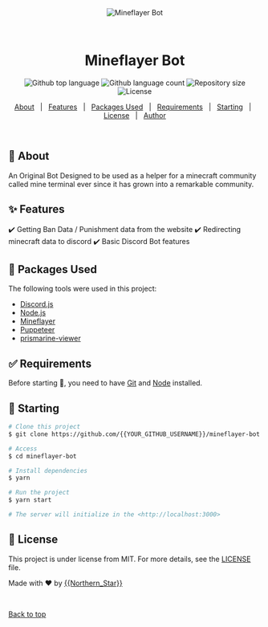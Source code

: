 <div align="center" id="top"> 
  <img src="./.github/app.gif" alt="Mineflayer Bot" />

  &#xa0;

  <!-- <a href="https://mineflayerbot.netlify.app">Demo</a> -->
</div>

<h1 align="center">Mineflayer Bot</h1>

<p align="center">
  <img alt="Github top language" src="https://img.shields.io/github/languages/top/Grayson-code/mineflayer-bot?color=56BEB8">

  <img alt="Github language count" src="https://img.shields.io/github/languages/count/Grayson-code/mineflayer-bot?color=56BEB8">

  <img alt="Repository size" src="https://img.shields.io/github/repo-size/Grayson-code/mineflayer-bot?color=56BEB8">

  <img alt="License" src="https://img.shields.io/github/license/Grayson-code/mineflayer-bot?color=56BEB8">

  <!-- <img alt="Github issues" src="https://img.shields.io/github/issues/Grayson-code/mineflayer-bot?color=56BEB8" /> -->

  <!-- <img alt="Github forks" src="https://img.shields.io/github/forks/Grayson-code/mineflayer-bot?color=56BEB8" /> -->

  <!-- <img alt="Github stars" src="https://img.shields.io/github/stars/Grayson-code/mineflayer-bot?color=56BEB8" /> -->
</p>

<!-- Status -->

<!-- <h4 align="center"> 
	🚧  Mineflayer Bot 🚀 Under construction...  🚧
</h4> 

<hr> -->

<p align="center">
  <a href="#dart-about">About</a> &#xa0; | &#xa0; 
  <a href="#sparkles-features">Features</a> &#xa0; | &#xa0;
  <a href="#rocket-technologies">Packages Used</a> &#xa0; | &#xa0;
  <a href="#white_check_mark-requirements">Requirements</a> &#xa0; | &#xa0;
  <a href="#checkered_flag-starting">Starting</a> &#xa0; | &#xa0;
  <a href="#memo-license">License</a> &#xa0; | &#xa0;
  <a href="https://github.com/Grayson-code" target="_blank">Author</a>
</p>

<br>

## :dart: About ##

An Original Bot Designed to be used as a helper for a minecraft community called mine terminal 
ever since it has grown into a remarkable community.

## :sparkles: Features ##

:heavy_check_mark: Getting Ban Data / Punishment data from the website
:heavy_check_mark: Redirecting minecraft data to discord
:heavy_check_mark: Basic Discord Bot features

## :rocket: Packages Used ##

The following tools were used in this project:

- [Discord.js](https://discord.js.org/#/)
- [Node.js](https://nodejs.org/en/)
- [Mineflayer](https://www.npmjs.com/package/mineflayer)
- [Puppeteer](https://npmjs.com/package/puppeteer)
- [prismarine-viewer](https://npmjs.com/package/prismarine-viewer)

## :white_check_mark: Requirements ##

Before starting :checkered_flag:, you need to have [Git](https://git-scm.com) and [Node](https://nodejs.org/en/) installed.

## :checkered_flag: Starting ##

```bash
# Clone this project
$ git clone https://github.com/{{YOUR_GITHUB_USERNAME}}/mineflayer-bot

# Access
$ cd mineflayer-bot

# Install dependencies
$ yarn

# Run the project
$ yarn start

# The server will initialize in the <http://localhost:3000>
```

## :memo: License ##

This project is under license from MIT. For more details, see the [LICENSE](LICENSE.md) file.


Made with :heart: by <a href="https://github.com/{{Grayson-code}}" target="_blank">{{Northern_Star}}</a>

&#xa0;

<a href="#top">Back to top</a>
